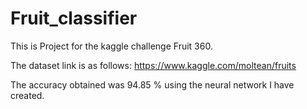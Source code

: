 # Fruit_classifier

This is Project for the kaggle challenge Fruit 360. 

The dataset link is as follows:
https://www.kaggle.com/moltean/fruits

The accuracy obtained was 94.85 % using the neural network I have created.
